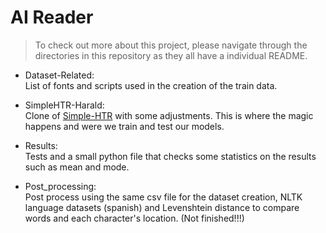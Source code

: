# AI Reader

> To check out more about this project, please navigate through the directories in this repository as they all have a individual README.

- Dataset-Related:\
List of fonts and scripts used in the creation of the train data.

- SimpleHTR-Harald:\
Clone of [Simple-HTR](https://github.com/githubharald/SimpleHTR) with some adjustments. This is where the magic happens and were we train and test our models.

- Results:\
Tests and a small python file that checks some statistics on the results such as mean and mode.

- Post_processing:\
Post process using the same csv file for the dataset creation, NLTK language datasets (spanish) and Levenshtein distance to compare words and each character's location. (Not finished!!!)
